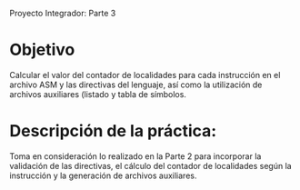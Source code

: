 Proyecto Integrador: Parte 3

# Objetivo
Calcular el valor del contador de localidades para cada instrucción en el archivo ASM y las 
directivas del lenguaje, así como la utilización de archivos auxiliares (listado y tabla de 
símbolos.

# Descripción de la práctica: 
Toma en consideración lo realizado en la Parte 2 para incorporar la validación de las 
directivas, el cálculo del contador de localidades según la instrucción y la generación de 
archivos auxiliares. 
